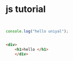 # js tutorial 


``` javascript


console.log("hello uniyal");

```

``` html

<div>
    <h1>hello </h1>
    </div>
```